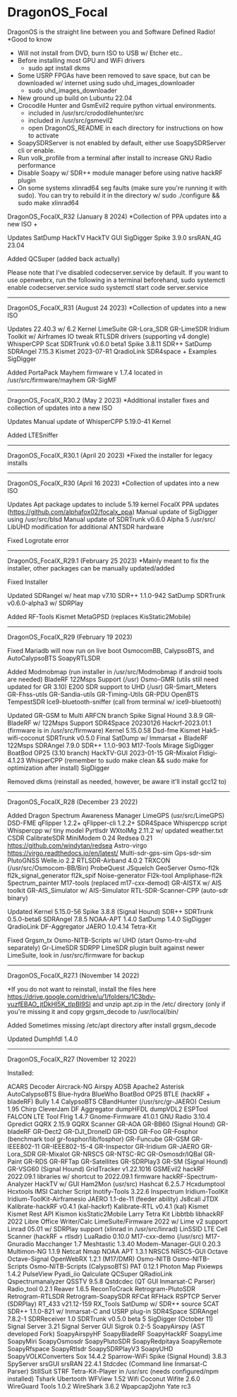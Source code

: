 # DragonOS_Focal
DragonOS is the straight line between you and Software Defined Radio!
*Good to know
- Will not install from DVD, burn ISO to USB w/ Etcher etc.. 
- Before installing most GPU and WiFi drivers
   - sudo apt install dkms 
- Some USRP FPGAs have been removed to save space, but can be downloaded w/ internet using sudo uhd_images_downloader 
   - sudo uhd_images_downloader
- New ground up build on Lubuntu 22.04
- Crocodile Hunter and GsmEvil2 require python virtual environments.
   - included in /usr/src/crododilehunter/src
   - included in /usr/src/gsmevil2
   - open DragonOS_README in each directory for instructions on how to activate
- SoapySDRServer is not enabled by default, either use SoapySDRServer cli or enable.
- Run volk_profile from a terminal after install to increase GNU Radio performance
- Disable Soapy w/ SDR++ module manager before using native hackRF plugin  
- On some systems xlinrad64 seg faults (make sure you're running it with sudo). You can try to rebuild it in the directory w/ 
sudo ./configure && sudo make xlinrad64

DragonOS_FocalX_R32 (January 8 2024)
*Collection of PPA updates into a new ISO +

Updates
SatDump
HackTV
HackTV GUI
SigDigger
Spike 3.9.0
srsRAN_4G 23.04

Added
QCSuper (added back actually)

Please note that I've disabled codecserver.service by default.
If you want to use openwebrx, run the following in a terminal beforehand,
sudo systemctl enable codecserver.service
sudo systemctl start code server.service

--------------------------------------------
DragonOS_FocalX_R31 (August 24 2023)
*Collection of updates into a new ISO

Updates
22.40.3 w/ 6.2 Kernel
LimeSuite
GR-Lora_SDR
GR-LimeSDR
Iridium Toolkit w/ Airframes IO tweak
RTLSDR drivers (supporting v4 dongle)
WhisperCPP
Scat
SDRTrunk v0.6.0 beta1
Spike 3.8.11
SDR++
SatDump
SDRAngel 7.15.3
Kismet 2023-07-R1
QradioLink
SDR4space + Examples 
SigDigger

Added
PortaPack Mayhem firmware v 1.7.4 located in /usr/src/firmware/mayhem 
GR-SigMF

-------------------------------------------------------------------
DragonOS_FocalX_R30.2 (May 2 2023)
*Additional installer fixes and collection of updates into a new ISO

Updates
Manual update of WhisperCPP
5.19.0-41 Kernel

Added
LTESniffer

------------------------------------------------------------------
DragonOS_FocalX_R30.1 (April 20 2023)
*Fixed the installer for legacy installs

------------------------------------------------------------------
DragonOS_FocalX_R30 (April 16 2023)
*Collection of updates into a new ISO

Updates
Apt package updates to include 5.19 kernel
FocalX PPA updates (https://github.com/alphafox02/focalx_ppa)
Manual update of SigDigger using /usr/src/blsd
Manual update of SDRTrunk v0.6.0 Alpha 5 /usr/src/
LibUHD modification for additional ANTSDR hardware

Fixed
Logrotate error

-------------------------------------------------------------------
DragonOS_FocalX_R29.1 (February 25 2023)
*Mainly meant to fix the installer, other packages can be manually 
updated/added

Fixed
Installer 

Updated
SDRangel w/ heat map v7.10
SDR++ 1.1.0-942
SatDump
SDRTrunk v0.6.0-alpha3 w/ SDRPlay

Added 
RF-Tools
Kismet MetaGPSD (replaces KisStatic2Mobile)

---------------------------------------
DragonOS_FocalX_R29 (February 19 2023)

Fixed
Mariadb will now run on live boot
OsmocomBB, CalypsoBTS, and AutoCalypsoBTS 
SoapyRTLSDR
  
Added 
Modmobmap (run installer in /usr/src/Modmobmap if android tools are needed)
BladeRF 122Msps Support (/usr)
Osmo-GMR (utils still need updated for GR 3.10)
E200 SDR support to UHD (/usr)
GR-Smart_Meters
GR-Fhss-utils
GR-Sandia-utils
GR-Timing-Utils
GR-PDU
OpenBTS 
TempestSDR
Ice9-bluetooth-sniffer (call from terminal w/ ice9-bluetooth)

Updated
GR-GSM to Multi ARFCN branch
Spike Signal Hound 3.8.9
GR-BladeRF w/ 122Msps Support 
SDR4Space 20230126
Hackrf-2023.01.1 (firmware is in /usr/src/firmware)
Kernel 5.15.0.58
Dsd-fme
Kismet
Hak5-wifi-coconut
SDRTrunk v0.5.0 Final
SatDump w/ Immarsat + BladeRF 122Msps 
SDRAngel 7.9.0
SDR++ 1.1.0-903
M17-Tools
Mirage
SigDigger
BoatBod OP25 (3.10 branch)
HackTV-GUI 2023-01-15
GR-Mixalot
Fldigi-4.1.23
WhisperCPP (remember to sudo make clean && sudo make for optimization after install)
SigDigger

Removed 
dkms (reinstall as needed, however, be aware it'll install gcc12 to)


---------------------------------------
DragonOS_FocalX_R28 (December 23 2022)

Added
Dragon Spectrum Awareness Manager
LimeGPS (usr/src/LimeGPS)
DSD-FME
qFlipper 1.2.2+
qFlipper-cli 1.2.2+
SDR4Space Whispercpp script
Whispercpp w/ tiny model
Pyrtlsdr
WXtoIMg 2.11.2 w/ updated weather.txt
CSDR
CalibrateSDR 
MiniModem 0.24
Redsea 0.21 https://github.com/windytan/redsea
Astro-virgo https://virgo.readthedocs.io/en/latest/
Multi-sdr-gps-sim
Gps-sdr-sim
PlutoGNSS 
Welle.io 2.2
RTLSDR-Airband 4.0.2
TRXCON (/usr/src/Osmocom-BB/Bin)
ProbeQuest
JSquelch
GeoServer
Osmo-fl2k
    fl2k_signal_generator
    fl2k_spif
    Noise-generator
    Fl2k-tool
    Ampliphase-fl2k
Spectrum_painter
M17-tools (replaced m17-cxx-demod)
GR-AISTX w/ AIS toolkit
GR-AIS_Simulator w/ AIS-Simulator
RTL-SDR-Scanner-CPP (auto-sdr binary)


Updated
Kernel 5.15.0-56
Spike 3.8.8 (Signal Hound) 
SDR++
SDRTrunk 0.5.0-beta6
SDRAngel 7.8.5
NOAA-APT 1.4.0
SatDump 1.4.0
SigDigger
QradioLink
DF-Aggregator
JAERO 1.0.4.14
Tetra-Kit


Fixed
Grgsm_tx
Osmo-NITB-Scripts w/ UHD (start Osmo-trx-uhd separately)
Gr-LimeSDR
SDRPP LimeSDR plugin built against newer LimeSuite, look in /usr/src/firmware for backup


------------------------------------------
DragonOS_FocalX_R27.1 (November 14 2022)

*If you do not want to reinstall, install the files here 
https://drive.google.com/drive/u/1/folders/1C3bdv-vuzfEBAO_jtDkHI5K_tIpBI9SI
and unzip apt.zip in the /etc/ directory (only if you're missing it and copy 
grgsm_decode to /usr/local/bin/


Added
Sometimes missing /etc/apt directory after install
grgsm_decode 

Updated
Dumphfdl 1.4.0


-----------------------------------------
DragonOS_FocalX_R27 (November 12 2022)
 
Installed:

ACARS Decoder
Aircrack-NG
Airspy ADSB
Apache2
Asterisk
AutoCalypsoBTS
Blue-hydra
BlueWho
BoatBod OP25
BTLE (hackRF + bladeRF)
Bully 1.4
CalypsoBTS
CBandHunter (/usr/src/gr-JAERO)
Cesium 1.95
Chirp
CleverJam
DF Aggregator
dumpHFDL
dumpVDL2
ESPTool
FALCON LTE Tool
Flrig 1.4.7
Gnome-Firmware 41.0.1
GNU Radio 3.10.4
Gpredict
GQRX 2.15.9
GQRX Scanner
GR-AOA
GR-BB60 (Signal Hound)
GR-bladeRF
GR-Dect2
GR-DJI_DroneID
GR-DSD
GR-Foo
GR-Fosphor (benchmark tool gr-fosphor/lib/fosphor)
GR-Funcube
GR-GSM
GR-IEEE802-11
GR-IEEE802-15-4
GR-Inspector
GR-Iridium
GR-JAERO
GR-Lora_SDR
GR-Mixalot
GR-NRSC5
GR-NTSC-RC
GR-Osmosdr/IQBal
GR-Paint
GR-RDS
GR-RFTap
GR-Satellites
GR-SDRPlay3
GR-SM (Signal Hound)
GR-VSG60 (Signal Hound)
GridTracker v1.22.1016
GSMEvil2
hackRF 2022.09.1 libraries w/ shortcut to 2022.09.1 firmware
hackRF-Spectrum-Analyzer
HackTV w/ GUI
Ham2Mon (usr/src)
Hashcat 6.2.5.7
Hcxdumptool
Hcxtools
IMSI Catcher Script
Inotify-Tools 3.22.6
Inspectrum
Iridium-ToolKit
Iridium-ToolKit-Airframesio
JAERO 1.1-de-11 (feeder ability)
Js8call
JTDX
Kalibrate-hackRF v0.4.1 (kal-hackrf)
Kalibrate-RTL v0.4.1 (kal)
Kismet
Kismet Rest API
Kismon
kisStatic2Mobile
Larry Tetra Kit
Libbtbb
libhackRF 2022
Libre Office Writer/Calc
LimeSuite/Firmware 2022 w/ Lime v2 support
Linrad 05.01 w/ SDRPlay support (xlinrad in /usr/src/linrad)
LinSSID
LTE Cell Scanner (hackRF + rtlsdr)
LuaRadio 0.10.0
M17-cxx-demo (/usr/src)
M17-Gnuradio
Macchanger 1.7
Meshtastic 1.3.40
Modem-Manager-GUI 0.20.3
Multimon-NG 1.1.9
Netcat
Nmap
NOAA APT 1.3.1
NRSC5
NRSC5-GUI
Octave
Octave-Signal
OpenWebRX 1.2.1 (M17/DMR)
Osmo-NITB
Osmo-NITB-Scripts
Osmo-NITB-Scripts (CalypsoBTS)
PAT 0.12.1
Photon Map
Pixiewps 1.4.2
PulseView
Pyadi_iio
Qalculate
QCSuper
QRadioLink
Qspectrumanalyzer
QSSTV 9.5.8
Qstdcdec (QT GUI Inmarsat-C Parser)
Radio_tool 0.2.1
Reaver 1.6.5
ReconToCrack
Retrogram-PlutoSDR
Retrogram-RTLSDR
Retrogram-SoapySDR
RFCat
RFHack
RSPTCP Server (SDRPlay)
RT_433 v21.12-159
RX_Tools
SatDump w/ SDR++ source
SCAT
SDR++ 1.1.0-821 w/ Inmarsat-C and USRP plug-in
SDR4Space
SDRAngel 7.8.2-1
SDRReceiver 1.0
SDRTrunk v0.5.0 beta 5
SigDigger (October 11)
Signal Server 3.21
Signal Server GUI
Sigrok 0.2-5
SoapyAirspy (AST developed Fork)
SoapyAirspyHF
SoapyBladeRF
SoapyHackRF
SoapyLime
SoapyMiri
SoapyOsmosdr
SoapyPlutoSDR
SoapyRedpitaya
SoapyRemote
SoapyRfspace
SoapyRtlsdr
SoapySDRPlayV3
SoapyUHD
SoapyVOLKConverters
Sox 14.4.2
Sparrow-WiFi
Spike (Signal Hound) 3.8.3
SpyServer
srsGUI
srsRAN 22.4.1
Stdcdec (Command line Inmarsat-C Parser)
StillSuit
STRF
Tetra-Kit-Player in /usr/src (needs configured/npm installed)
Tshark
Ubertooth
WFView 1.52
Wifi Coconut
Wifite 2.6.0
WireGuard Tools 1.0.2
WireShark 3.6.2
Wpapcap2john
Yate rc3
